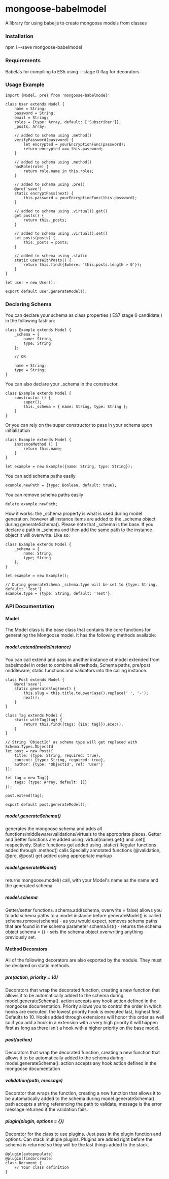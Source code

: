 # mongoose-babelmodel
A library for using babeljs to create mongoose models from classes

### Installation
npm i --save mongoose-babelmodel

### Requirements
BabelJs for compiling to ES5 using --stage 0 flag for decorators

### Usage Example
    import {Model, pre} from 'mongoose-babelmodel'
    
    class User extends Model {
        name = String;
        password = String;
        email = String;
        roles = {type: Array, default: ['Subscriber']};
        _posts: Array;
        
        // added to schema using .method()
        verifyPassword(password) {
            let encrypted = yourEncryptionFunc(password);
            return encrypted === this.password;
        }
        
        // added to schema using .method()
        hasRole(role) {
            return role.name in this.roles;
        }
        
        // added to schema using .pre()
        @pre('save')
        static encryptPass(next) {
            this.password = yourEncryptionFunc(this.password);
        }
        
        // added to schema using .virtual().get()
        get posts() {
            return this._posts;
        }
        
        // added to schema using .virtual().set()
        set posts(posts) {
            this._posts = posts;
        }
        
        // added to schema using .static
        static usersWithPosts() {
            return this.find({$where: 'this.posts.length > 0'});
        }
    }
    
    let user = new User();
    
    export default user.generateModel();
    
### Declaring Schema

You can declare your schema as class properties ( ES7 stage 0 candidate ) in the following fashion:

    class Example extends Model {
        _schema = {
            name: String,
            type; String
        };
        
        // OR 
        
        name = String;
        type = String;
    }
    
You can also declare your _schema in the constructor. 

    class Example extends Model {
        constructor () {
            super();
            this._schema = { name: String, type: String };
        }
    }
    
Or you can rely on the super constructor to pass in your schema upon initialization

    class Example extends Model {
        instanceMethod () {
            return this.name;
        }
    }
    
    let example = new Example({name: String, type: String});

You can add schema paths easily

    example.newPath = {type: Boolean, default: true};
    
You can remove schema paths easily

    delete example.newPath;
    
How it works:
the _schema property is what is used during model generation. however all instance items are added to the _schema 
object during generateSchema(). Please note that _schema is the base. If you declare a path in _schema and then add
the same path to the instance object it will overwrite. Like so:

    class Example extends Model {
        _schema = {
            name: String,
            type; String
        };
    }
    
    let example = new Example();
    
    // During generateSchema _schema.type will be set to {type: String, default: 'Test'}
    example.type = {type: String, default: 'Test'};

    
### API Documentation
#### Model
The Model class is the base class that contains the core functions for generating the Mongoose model. It has the 
following methods available:

##### model.extend(modelInstance)
You can call extend and pass in another instance of model extended from babelmodel in order to combine all methods,
Schema paths, pre/post middleware, static functions and validators into the calling instance.
 
    class Post extends Model {
        @pre('save')
        static generateSlug(next) {
            this.slug = this.title.toLowerCase().replace(' ', '-');
            next();
        }
    }
    
    class Tag extends Model {
        static withTag(tag) {
            return this.find({tags: {$in: tag}}).exec();
        }
    }
    
    // String 'ObjectId' as schema type will get replaced with Schema.Types.ObjectId
    let post = new Post({
        title: {type: String, required: true},
        content: {type: String, required: true},
        author: {type: 'ObjectId', ref: 'User'}
    });
    
    let tag = new Tag({
        tags: {type: Array, default: []}
    });
    
    post.extend(tag);
    
    export default post.generateModel();
    
##### model.generateSchema()
generates the mongoose schema and adds all functions/middleware/validations/virtuals to the appropriate places.
Getter and Setter functions are added using .virtual(name).get() and .set() respectively.
Static functions get added using .static()
Regular functions added through .method() calls
Specially annotated functions (@validation, @pre, @post) get added using appropriate markup

##### model.generateModel()
returns mongoose.model() call, with your Model's name as the name and the generated schema

##### model.schema
Getter/setter functions.
schema.add(schema, overwrite = false) allows you to add schema paths to a model instance before generateModel() is called
schema.remove(schema) - as you would expect, removes schema paths that are found in the schema parameter
schema.list() - returns the schema object
schema = {} - sets the schema object overwriting anything previously set.

#### Method Decorators
All of the following decorators are also exported by the module. They must be declared on static methods. 

##### pre(action, priority = 10)
Decorators that wrap the decorated function, creating a new function that allows it to be automatically added to the 
schema during model.generateSchema(). action accepts any hook action defined in the mongoose documentation. Priority
allows you to control the order in which hooks are executed. the lowest priority hook is executed last, highest first.
Defaults to 10. Hooks added through extensions will honor this order as well so if you add a hook in a extension with
a very high priority it will happen first as long as there isn't a hook with a higher priority on the base model.

##### post(action)
Decorators that wrap the decorated function, creating a new function that allows it to be automatically added to the 
schema during model.generateSchema(). action accepts any hook action defined in the mongoose documentation

##### validation(path, message)
Decorator that wraps the function, creating a new function that allows it to be automatically added to the schema 
during model.generateSchema(). path accepts a string referencing the path to validate, message is the error message
returned if the validation fails.

##### plugin(plugin, options = {})
Decorator for the class to use plugins. Just pass in the plugin function and options. Can stack multiple plugins. 
Plugins are added right before the schema is returned so they will be the last things added to the stack.

    @plugin(autopopulate)
    @plugin(findorcreate)
    class Document {
        // Your class definition
    }
    